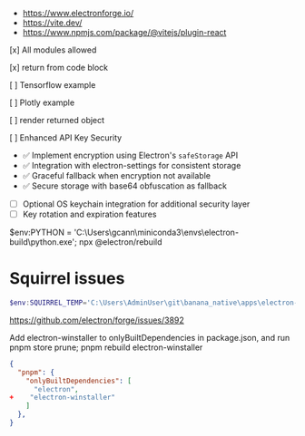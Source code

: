 

- https://www.electronforge.io/
- https://vite.dev/
- https://www.npmjs.com/package/@vitejs/plugin-react

[x] All modules allowed

[x] return from code block

[ ] Tensorflow example

[ ] Plotly example

[ ] render returned object

[ ] Enhanced API Key Security
  - ✅ Implement encryption using Electron's `safeStorage` API
  - ✅ Integration with electron-settings for consistent storage
  - ✅ Graceful fallback when encryption not available
  - ✅ Secure storage with base64 obfuscation as fallback
  - [ ] Optional OS keychain integration for additional security layer
  - [ ] Key rotation and expiration features

$env:PYTHON = 'C:\Users\gcann\miniconda3\envs\electron-build\python.exe'; npx @electron/rebuild

# Squirrel issues

```powershell
$env:SQUIRREL_TEMP='C:\Users\AdminUser\git\banana_native\apps\electron-app\squirrel-temp'; "C:\Users\AdminUser\git\banana_native\node_modules\electron-winstaller\vendor\Squirrel.exe" --releasify "C:\Users\RootUser\AppData\Local\Temp\si-202535-21060-mina4t.5zwzm\electron_app.1.0.0.nupkg" --releaseDir "C:\Users\AdminUser\git\banana_native\apps\electron-app\out\make\squirrel.windows\x64" --loadingGif "C:\Users\AdminUser\git\banana_native\node_modules\electron-winstaller\resources\install-spinner.gif" --no-msi
```

https://github.com/electron/forge/issues/3892

Add electron-winstaller to onlyBuiltDependencies in package.json, and run pnpm store prune; pnpm rebuild electron-winstaller
```json
{
  "pnpm": {
    "onlyBuiltDependencies": [
      "electron",
+    "electron-winstaller"
    ]
  },
}
```